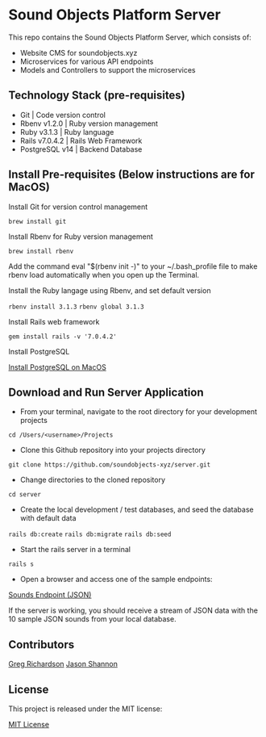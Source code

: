 # Sound Objects Platform Server

This repo contains the Sound Objects Platform Server, which consists of:

* Website CMS for soundobjects.xyz
* Microservices for various API endpoints
* Models and Controllers to support the microservices

## Technology Stack (pre-requisites)

* Git | Code version control
* Rbenv v1.2.0 | Ruby version management
* Ruby v3.1.3 | Ruby language
* Rails v7.0.4.2 | Rails Web Framework
* PostgreSQL v14 | Backend Database

## Install Pre-requisites (Below instructions are for MacOS)

Install Git for version control management

``` brew install git ```

Install Rbenv for Ruby version management

``` brew install rbenv ```

 Add the command eval "$(rbenv init -)" to your ~/.bash_profile file to make rbenv load automatically when you open up the Terminal.

Install the Ruby langage using Rbenv, and set default version

``` rbenv install 3.1.3 ```
``` rbenv global 3.1.3 ```

Install Rails web framework

``` gem install rails -v '7.0.4.2' ```

Install PostgreSQL

[Install PostgreSQL on MacOS](https://postgresapp.com/downloads.html)

## Download and Run Server Application

* From your terminal, navigate to the root directory for your development projects

``` cd /Users/<username>/Projects ```

* Clone this Github repository into your projects directory

``` git clone https://github.com/soundobjects-xyz/server.git ```

* Change directories to the cloned repository

``` cd server ```

* Create the local development / test databases, and seed the database with default data

``` rails db:create ```
``` rails db:migrate ```
``` rails db:seed ```

* Start the rails server in a terminal

``` rails s ```

* Open a browser and access one of the sample endpoints:

[Sounds Endpoint (JSON)](http://localhost:3000/api/v1/sounds)

If the server is working, you should receive a stream of JSON data with the 10 sample JSON sounds from your local database.

## Contributors

[Greg Richardson](https://github.com/jgrichardson)
[Jason Shannon](https://github.com)

## License

This project is released under the MIT license:

[MIT License](https://opensource.org/licenses/MIT)





